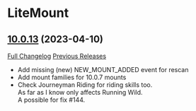 # LiteMount

## [10.0.13](https://github.com/xod-wow/LiteMount/tree/10.0.13) (2023-04-10)
[Full Changelog](https://github.com/xod-wow/LiteMount/compare/10.0.12...10.0.13) [Previous Releases](https://github.com/xod-wow/LiteMount/releases)

- Add missing (new) NEW\_MOUNT\_ADDED event for rescan  
- Add mount families for 10.0.7 mounts  
- Check Journeyman Riding for riding skills too.  
    As far as I know only affects Running Wild.  
    A possible for fix #144.  
